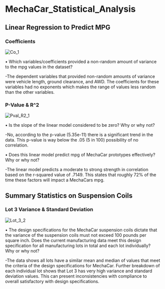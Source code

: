 # MechaCar_Statistical_Analysis

## Linear Regression to Predict MPG

### Coefficients 
![Co_1](https://user-images.githubusercontent.com/88383836/145416170-1c81e33a-9f95-473f-9267-82d84b813da5.PNG)

•	Which variables/coefficients provided a non-random amount of variance to the mpg values in the dataset?

-The  dependent variables that provided non-random amounts of variance were vehicle length, ground clearance, and AWD. The coefficients for these variables had no exponents which makes the range of values less random than the other variables. 

### P-Value & R^2
![Pval_R2_1](https://user-images.githubusercontent.com/88383836/145416030-2173f742-7be7-4623-a07f-553d1fb78da7.PNG)

•	Is the slope of the linear model considered to be zero? Why or why not?

-No, according to the p-value (5.35e-11) there is a significant trend in the data. This p-value is way below the .05 (5 in 100) possibility of no correlation. 

•	Does this linear model predict mpg of MechaCar prototypes effectively? Why or why not?

-The linear model predicts a moderate to strong strength in correlation based on the r-squared value of .7149. This states that roughly 72% of the time these factors will impact a MechaCars mpg. 

## Summary Statistics on Suspension Coils 

### Lot 3 Variance & Standard Deviation
![Lot_3_2](https://user-images.githubusercontent.com/88383836/145416399-5a7c79d6-54a9-4912-8551-5d93ef599def.PNG)

•	The design specifications for the MechaCar suspension coils dictate that the variance of the suspension coils must not exceed 100 pounds per square inch. Does the current manufacturing data meet this design specification for all manufacturing lots in total and each lot individually? Why or why not?

-The data shows all lots have a similar mean and median of values that meet the criteria of the design specifications for MechaCar. Further breakdown of each individual lot shows that Lot 3 has very high variance and standard deviation values. This can present inconsistencies with compliance to overall satisfactory with design specifications. 


